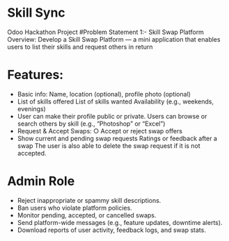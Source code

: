 # Skill Sync 
Odoo Hackathon Project
#Problem Statement 1:-
Skill Swap Platform Overview: Develop a Skill Swap Platform — a mini application that enables users to list their skills and request others in return
# Features: 
- Basic info: Name, location (optional), profile photo (optional)
- List of skills offered List of skills wanted Availability (e.g., weekends, evenings)
- User can make their profile public or private. Users can browse or search others by skill (e.g., “Photoshop” or “Excel”)
- Request & Accept Swaps: ○ Accept or reject swap offers
-  Show current and pending swap requests Ratings or feedback after a swap The user is also able to delete the swap request if it is not accepted.

# Admin Role 
- Reject inappropriate or spammy skill descriptions.
- Ban users who violate platform policies.
-  Monitor pending, accepted, or cancelled swaps.
-  Send platform-wide messages (e.g., feature updates, downtime alerts).
-   Download reports of user activity, feedback logs, and swap stats.
